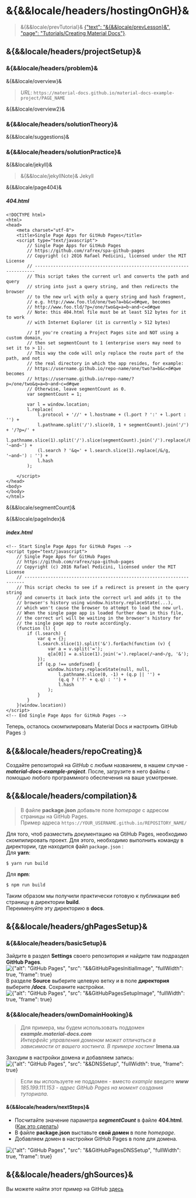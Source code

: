 # &{&&locale/headers/hostingOnGH}&
> &{&&locale/prevTutorial}& [{"text": "&{&&locale/prevLesson}&", "page": "Tutorials/Creating Material Docs"}]().
## &{&&locale/headers/projectSetup}&
### &{&&locale/headers/problem}&
&{&&locale/overview}&
> _URL_: ```https://material-docs.github.io/material-docs-example-project/PAGE_NAME```

&{&&locale/overview2}&
### &{&&locale/headers/solutionTheory}&
&{&&locale/suggestions}&

### &{&&locale/headers/solutionPractice}&
&{&&locale/jekyll}&
> &{&&locale/jekyllNote}& Jekyll

&{&&locale/page404}&
##### 404.html
```{"type": "code", "themeLight": "darcula"}
<!DOCTYPE html>
<html>
<head>
    <meta charset="utf-8">
    <title>Single Page Apps for GitHub Pages</title>
    <script type="text/javascript">
        // Single Page Apps for GitHub Pages
        // https://github.com/rafrex/spa-github-pages
        // Copyright (c) 2016 Rafael Pedicini, licensed under the MIT License
        // ----------------------------------------------------------------------
        // This script takes the current url and converts the path and query
        // string into just a query string, and then redirects the browser
        // to the new url with only a query string and hash fragment,
        // e.g. http://www.foo.tld/one/two?a=b&c=d#qwe, becomes
        // http://www.foo.tld/?p=/one/two&q=a=b~and~c=d#qwe
        // Note: this 404.html file must be at least 512 bytes for it to work
        // with Internet Explorer (it is currently > 512 bytes)

        // If you're creating a Project Pages site and NOT using a custom domain,
        // then set segmentCount to 1 (enterprise users may need to set it to > 1).
        // This way the code will only replace the route part of the path, and not
        // the real directory in which the app resides, for example:
        // https://username.github.io/repo-name/one/two?a=b&c=d#qwe becomes
        // https://username.github.io/repo-name/?p=/one/two&q=a=b~and~c=d#qwe
        // Otherwise, leave segmentCount as 0.
        var segmentCount = 1;

        var l = window.location;
        l.replace(
            l.protocol + '//' + l.hostname + (l.port ? ':' + l.port : '') +
            l.pathname.split('/').slice(0, 1 + segmentCount).join('/') + '/?p=/' +
            l.pathname.slice(1).split('/').slice(segmentCount).join('/').replace(/&/g, '~and~') +
            (l.search ? '&q=' + l.search.slice(1).replace(/&/g, '~and~') : '') +
            l.hash
        );

    </script>
</head>
<body>
</body>
</html>
``` 
&{&&locale/segmentCount}&

&{&&locale/pageIndex}&
##### index.html
```{"type": "code", "themeLight": "darcula"}
<!-- Start Single Page Apps for GitHub Pages -->
<script type="text/javascript">
    // Single Page Apps for GitHub Pages
    // https://github.com/rafrex/spa-github-pages
    // Copyright (c) 2016 Rafael Pedicini, licensed under the MIT License
    // ----------------------------------------------------------------------
    // This script checks to see if a redirect is present in the query string
    // and converts it back into the correct url and adds it to the
    // browser's history using window.history.replaceState(...),
    // which won't cause the browser to attempt to load the new url.
    // When the single page app is loaded further down in this file,
    // the correct url will be waiting in the browser's history for
    // the single page app to route accordingly.
    (function (l) {
        if (l.search) {
            var q = {};
            l.search.slice(1).split('&').forEach(function (v) {
                var a = v.split('=');
                q[a[0]] = a.slice(1).join('=').replace(/~and~/g, '&');
            });
            if (q.p !== undefined) {
                window.history.replaceState(null, null,
                    l.pathname.slice(0, -1) + (q.p || '') +
                    (q.q ? ('?' + q.q) : '') +
                    l.hash
                );
            }
        }
    }(window.location))
</script>
<!-- End Single Page Apps for GitHub Pages -->
```
Теперь, осталось скомпилировать Material Docs и настроить GitHub Pages :)
## &{&&locale/headers/repoCreating}&
Создайте репозиторий на _GitHub_ с любым названием, в нашем случае - ___material-docs-example-project___. После, 
загрузите в него файлы с помощью любого программного обеспечения на ваше усмотрение.
## &{&&locale/headers/compilation}&
> В файле __package.json__ добавьте поле _homepage_ с адресом страницы на GitHub Pages.  
> Пример адреса ```https://YOUR_USERNAME.github.io/REPOSITORY_NAME/```

Для того, чтоб разместить документацию на GtiHub Pages, необходимо скомпилировать проект. Для этого, необходимо выполнить
команду в директории, где находится файл ```package.json``` :  
Для __yarn__: 
```{"type": "code", "themeLight": "darcula"}
$ yarn run build
```
Для __npm__: 
```{"type": "code", "themeLight": "darcula"}
$ npm run build
```
Таким образом мы получили практически готовую к публикации веб страницу в директории __build__.  
Переименуйте эту директорию в __docs__.
## &{&&locale/headers/ghPagesSetup}&
### &{&&locale/headers/basicSetup}&
Зайдите в раздел __Settings__ своего репозитория и найдите там подраздел __GitHub Pages__.
![{"alt": "GitHub Pages", "src": "&&GitHubPagesInitialImage", "fullWidth": true, "frame": true}]()
В разделе __Source__ выберите целевую ветку и в поле __директория__ выберите ___/docs___. Сохраните настройки.
![{"alt": "GitHub Pages", "src": "&&GitHubPagesSetupImage", "fullWidth": true, "frame": true}]()
### &{&&locale/headers/ownDomainHooking}&
> Для примера, мы будем использовать поддомен ___example.material-docs.com___  
> _Интерфейс управления доменом может отличаться в зависимости от вашего хостинга. В примере хостинг_ __Imena.ua__

Заходим в настройки домена и добавляем запись:
![{"alt": "GitHub Pages", "src": "&&DNSSetup", "fullWidth": true, "frame": true}]()
> Если вы используете не поддомен - вместо _example_ введите ___www___  
> _185.199.111.153 - адрес GitHub Pages на момент создания туториала._
#### &{&&locale/headers/nextSteps}&
* Посчитайте значение параметра ___segmentCount___ в файле __404.html__. ([Как это сделать](#решение-на-практике)) 
* В файле __package.json__ выставьте __свой домен__ в поле _homepage_.
* Добавляем домен в настройки GitHub Pages в поле для домена.

![{"alt": "GitHub Pages", "src": "&&GitHubPagesDNSSetup", "fullWidth": true, "frame": true}]()
## &{&&locale/headers/ghSources}&
Вы можете найти этот пример на GitHub [здесь](https://github.com/material-docs/material-docs-example-project/tree/hosting-on-gh-pages)